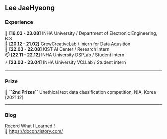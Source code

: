 ## Lee JaeHyeong

### Experience
🔭 **[16.03 - 23.08]** INHA University / Department of Electronic Engineering, B.S  
🤔 **[20.12 - 21.02]** GrewCreativeLab / Intern for Data Aqusition  
🌱 **[22.03 - 22.08]** KIST AI Center / Research Intern   
📫 **[22.11 - 22.12]** INHA University DSPLab / Student intern  
⚡ **[23.03 - 23.04]** INHA University VCLLab / Student intern  

___

### Prize
🥈 **\``2nd Prizes\``** Unethical text data classification competition, NIA, Korea [2021.12]

___

### Blog
Record What I Learned !  
🥂 https://docon.tistory.com/
